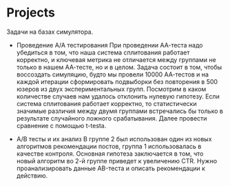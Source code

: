 # Projects
Задачи на базах симулятора. 
* Проведение А/А тестирования
При проведении АА-теста надо убедиться в том, что наша система сплитования работает корректно, и ключевая метрика не отличается между группами не только в нашем АА-тесте, но и в целом.
Задача состоит в том, чтобы воссоздать симуляцию, будто мы провели 10000 АА-тестов и на каждой итерации сформировать подвыборки без повторения в 500 юзеров из двух экспериментальных групп. Посмотрим в каком количестве случаев нам удалось отклонить нулевую гипотезу. Если система сплитования работает корректно, то статистически значимые различия между двумя группами встречались бы только в результате случайного ложного срабатывания. Далее провести сравнение с помощью t-testа.

* А/В тесты и их анализ
В группе 2 был использован один из новых алгоритмов рекомендации постов, группа 1 использовалась в качестве контроля. Основная гипотеза заключается в том, что новый алгоритм во 2-й группе приведет к увеличению CTR. Нужно проанализировать данные АB-теста и описать рекомендации к действию.
